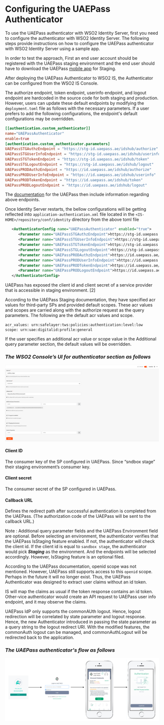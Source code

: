 # Configuring the UAEPass Authenticator
To use the UAEPass authenticator with WSO2 Identity Server, first you need to configure  the authenticator with 
WSO2 Identity Server. The following steps provide instructions on how to configure the UAEPass authenticator with 
WSO2 Identity Server using a sample app.

In order to test the approach, First an end user account should be registered with the UAEPass staging environment 
and the end user should have to download the UAEPass [mobile app](https://docs.uaepass.ae/resources/staging-apps) for 
Staging.

After deploying the UAEPass Authenticator to WSO2 IS, the Authenticator can be configured from the 
WSO2 IS Console.

The authorize endpoint, token endpoint, userinfo endpoint, and logout endpoint are hardcoded in the source 
code for both staging and production. However, users can update these default endpoints by modifying the 
`deployment.toml` file as follows with the necessary parameters. If a user prefers to add the following configurations, 
the endpoint's default configurations may be overridden.

```toml
[[authentication.custom_authenticator]]
name="UAEPassAuthenticator"
enable=true
[authentication.custom_authenticator.parameters]
UAEPassSTGAuthzEndpoint = "https://stg-id.uaepass.ae/idshub/authorize"
UAEPassSTGUserInfoEndpoint = "https://stg-id.uaepass.ae/idshub/userinfo"
UAEPassSTGTokenEndpoint = "https://stg-id.uaepass.ae/idshub/token"
UAEPassSTGLogoutEndpoint = "https://stg-id.uaepass.ae/idshub/logout"
UAEPassPRODAuthzEndpoint = "https://id.uaepass.ae/idshub/authorize"
UAEPassPRODUserInfoEndpoint = "https://id.uaepass.ae/idshub/userinfo"
UAEPassPRODTokenEndpoint = "https://id.uaepass.ae/idshub/token"
UAEPassPRODLogoutEndpoint = "https://id.uaepass.ae/idshub/logout"
```

The [documentation](https://docs.uaepass.ae/guides/authentication/web-application/endpoints) for the UAEPass then 
include information regarding above endpoints.

Once Identity Server restarts, the bellow configurations will be getting reflected into `application-authentication.xml` 
file located in the `<IS-HOME>/repository/conf/identity` directory from the above toml file 

```xml
   <AuthenticatorConfig name="UAEPassAuthenticator" enabled="true">
      <Parameter name="UAEPassSTGAuthzEndpoint">https://stg-id.uaepass.ae/idshub/authorize</Parameter>
      <Parameter name="UAEPassSTGUserInfoEndpoint">https://stg-id.uaepass.ae/idshub/userinfo</Parameter>
      <Parameter name="UAEPassSTGTokenEndpoint">https://stg-id.uaepass.ae/idshub/token</Parameter>
      <Parameter name="UAEPassSTGLogoutEndpoint">https://stg-id.uaepass.ae/idshub/logout</Parameter>
      <Parameter name="UAEPassPRODAuthzEndpoint">https://id.uaepass.ae/idshub/authorize</Parameter>
      <Parameter name="UAEPassPRODUserInfoEndpoint">https://id.uaepass.ae/idshub/userinfo</Parameter>
      <Parameter name="UAEPassPRODTokenEndpoint">https://id.uaepass.ae/idshub/token</Parameter>
      <Parameter name="UAEPassPRODLogoutEndpoint">https://id.uaepass.ae/idshub/logout</Parameter>
   </AuthenticatorConfig>
```

UAEPass has exposed the client id and client secret of a service provider that is accessible in staging environment. [2]

According to the UAEPass Staging documentation, they have specified acr values for third-party SPs and provided default
scopes. These acr values and scopes are carried along with the authorize request as the query parameters. The following 
are the default acr values and scope.

```
acr_values: urn:safelayer:tws:policies:authentication:level:low
scope: urn:uae:digitalid:profile:general
```

If the user specifies an additional acr value or scope value in the Additional query parameter section, the default 
values will be overridden.

### _The WSO2 Console’s UI for authenticator section as follows_
![alt text](images/WSO2-Console.png)

#### Client ID
The consumer key of the SP configured in UAEPass. Since “sndbox stage” their  staging environment’s consumer key.

#### Client secret
The consumer secret of the SP configured in UAEPass.

#### Callback URL
Defines the redirect path after successful authentication is completed from the UAEPass. (The authorization code of the
UAEPass will be sent to the callback URL.)

Note :
Additional query parameter fields and the UAEPass Environment field are optional. Before selecting an environment, 
the authenticator verifies that the UAEPass IsStaging feature enabled. If not, the authenticator
will check the client  id. If the client id is equal to `sandbox stage`, the authenticator would pick 
_**Staging**_ as the environment. And the endpoints will be selected accordingly. However, IsStaging feature is an 
optional filed.

According to the UAEPass documentation, openid scope was not mentioned. However, UAEPass still supports access to this 
`openid` scope. Perhaps in the future it will no longer exist. Thus, the UAEPass Authenticator was designed to extract 
user claims without an id token.

IS will map the claims as usual if the token response contains an id token. Other-vice authenticator would create an API 
request to UAEPass user info endpoint, and it may observe the claims.

UAEPass IdP only supports the commonAUth logout. Hence, logout redirection will be correlated by state parameter and 
logout response. Hence, the new Authenticator introduced in passing the state parameter as a query string to the logout 
redirect URI. With the modified features, the commonAuth logout can be managed, and commonAuthLogout will be redirected 
back to the application.

### _The UAEPass authenticator's flow as follows_
![alt text](images/UAEPassAuthenticatorDemoFlow.png)